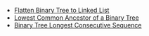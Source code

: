 - [Flatten Binary Tree to Linked List](https://leetcode.com/problems/flatten-binary-tree-to-linked-list/description/)
- [Lowest Common Ancestor of a Binary Tree](https://leetcode.com/problems/lowest-common-ancestor-of-a-binary-tree/description/)
- [Binary Tree Longest Consecutive Sequence](https://leetcode.com/problems/binary-tree-longest-consecutive-sequence/description/)

